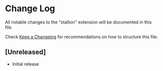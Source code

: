 # Change Log

All notable changes to the "stallion" extension will be documented in this file.

Check [Keep a Changelog](http://keepachangelog.com/) for recommendations on how to structure this file.

## [Unreleased]

- Initial release
